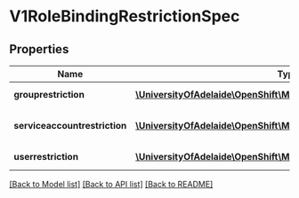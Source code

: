 # V1RoleBindingRestrictionSpec

## Properties
Name | Type | Description | Notes
------------ | ------------- | ------------- | -------------
**grouprestriction** | [**\UniversityOfAdelaide\OpenShift\Model\V1GroupRestriction**](V1GroupRestriction.md) | GroupRestriction matches against group subjects. | 
**serviceaccountrestriction** | [**\UniversityOfAdelaide\OpenShift\Model\V1ServiceAccountRestriction**](V1ServiceAccountRestriction.md) | ServiceAccountRestriction matches against service-account subjects. | 
**userrestriction** | [**\UniversityOfAdelaide\OpenShift\Model\V1UserRestriction**](V1UserRestriction.md) | UserRestriction matches against user subjects. | 

[[Back to Model list]](../README.md#documentation-for-models) [[Back to API list]](../README.md#documentation-for-api-endpoints) [[Back to README]](../README.md)


